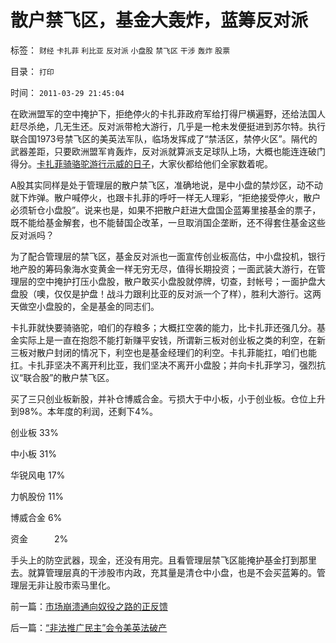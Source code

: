 # 散户禁飞区，基金大轰炸，蓝筹反对派

标签： `财经` `卡扎菲` `利比亚` `反对派` `小盘股` `禁飞区` `干涉` `轰炸` `股票` 

目录： `打印`

时间： `2011-03-29 21:45:04`

在欧洲盟军的空中掩护下，拒绝停火的卡扎菲政府军给打得尸横遍野，还给法国人赶尽杀绝，几无生还。反对派带枪大游行，几乎是一枪未发便挺进到苏尔特。执行联合国1973号禁飞区的美英法军队，临场发挥成了“禁活区，禁停火区”。隔代的武器差距，只要欧洲盟军肯轰炸，反对派就算派支足球队上场，大概也能连连破门得分。[卡扎菲骑骆驼游行示威的日子](../../../2011/3/28/后卡扎菲的利比亚能摆脱独裁的卡扎菲吗？.md)，大家伙都给他们全家数着呢。

A股其实同样是处于管理层的散户禁飞区，准确地说，是中小盘的禁炒区，动不动就下炸弹。散户喊停火，也跟卡扎菲的呼吁一样无人理彩，“拒绝接受停火，散户必须斩仓小盘股”。说来也是，如果不把散户赶进大盘国企蓝筹里接基金的票子，既不能给基金解套，也不能替国企改革，一旦取消国企垄断，还不得套住基金这些反对派吗？

为了配合管理层的禁飞区，基金反对派也一面宣传创业板高估，中小盘投机，银行地产股的筹码象海水变黄金一样无穷无尽，值得长期投资；一面武装大游行，在管理层的空中掩护打压小盘股，散户敢买小盘股就停牌，切查，封帐号；一面护盘大盘股（噢，仅仅是护盘！战斗力跟利比亚的反对派一个了样），胜利大游行。这两天做空小盘股的，全是基金的同志们。

卡扎菲就快要骑骆驼，咱们的存粮多；大概扛空袭的能力，比卡扎菲还强几分。基金实际上是一直在抱怨不能打新赚平安钱，所谓新三板对创业板之类的利空，在新三板对散户封闭的情况下，利空也是基金经理们的利空。卡扎菲能扛，咱们也能扛。卡扎菲坚决不离开利比亚，我们坚决不离开小盘股；并向卡扎菲学习，强烈抗议“联合股”的散户禁飞区。

买了三只创业板新股，并补仓博威合金。亏损大于中小板，小于创业板。仓位上升到98%。本年度的利润，还剩下4%。

创业板 33%

中小板 31%

华锐风电 17%

力帆股份 11%

博威合金 6%

资金　　　2%

手头上的防空武器，现金，还没有用完。且看管理层禁飞区能掩护基金打到那里去。就算管理层真的干涉股市内政，充其量是清仓中小盘，也是不会买蓝筹的。管理层无非让股市索马里化。



前一篇：[市场崩溃通向奴役之路的正反馈](../../../2011/3/28/市场崩溃通向奴役之路的正反馈.md)

后一篇：[“非法推广民主”会令美英法破产](../../../2011/3/29/“非法推广民主”会令美英法破产.md)
